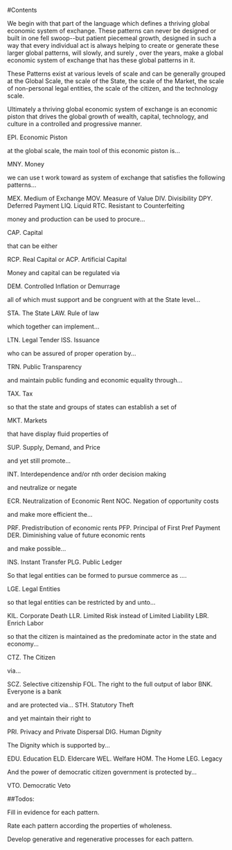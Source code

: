 #Contents

We begin with that part of the language which defines a thriving global economic system of exchange.  These patterns can never be designed or built in one fell swoop--but patient piecemeal growth, designed in such a way that every individual act is always helping to create or generate these larger global patterns, will slowly, and surely , over the years, make a global economic system of exchange that has these global patterns in it.

These Patterns exist at various levels of scale and can be generally grouped at the Global Scale, the scale of the State, the scale of the Market, the scale of non-personal legal entities, the scale of the citizen, and the technology scale.

Ultimately a thriving global economic system of exchange is an economic piston that drives the global growth of wealth, capital, technology, and culture in a controlled and progressive  manner.

EPI. Economic Piston

at the global scale, the main tool of this economic piston is...

MNY. Money

we can use t work toward as system of exchange that satisfies the following patterns...

MEX. Medium of Exchange
MOV. Measure of Value
DIV. Divisibility
DPY. Deferred Payment
LIQ. Liquid
RTC. Resistant to Counterfeiting

money and production can be used to procure...

CAP. Capital

that can be either

RCP. Real Capital or
ACP. Artificial Capital

Money and capital can be regulated via

DEM. Controlled Inflation or Demurrage


all of which must support and be congruent with at the State level...

STA. The State
LAW. Rule of law

which together can implement...

LTN. Legal Tender
ISS. Issuance

who can be assured of proper operation by...

TRN. Public Transparency

and maintain public funding and economic equality through...

TAX. Tax

so that the state and groups of states can establish a set of 

MKT. Markets

that have display fluid properties of 

SUP. Supply, Demand, and Price

and yet still promote...

INT. Interdependence and/or nth order decision making

and neutralize or negate

ECR. Neutralization of Economic Rent
NOC. Negation of opportunity costs

and make more efficient the...

PRF. Predistribution of economic rents
PFP. Principal of First Pref Payment
DER. Diminishing value of future economic rents

and make possible...

INS. Instant Transfer
PLG. Public Ledger

So that legal entities can be formed to pursue commerce as ....

LGE. Legal Entities

so that legal entities can be restricted by and unto...

KIL. Corporate Death
LLR. Limited Risk instead of Limited Liability
LBR. Enrich Labor

so that the citizen is maintained as the predominate actor in the state and economy...

CTZ. The Citizen

via...

SCZ. Selective citizenship
FOL. The right to the full output of labor
BNK. Everyone is a bank

and are protected via...
STH. Statutory Theft

and yet maintain their right to 

PRI. Privacy and Private Dispersal
DIG. Human Dignity

The Dignity which is supported by...

EDU. Education
ELD. Eldercare
WEL. Welfare
HOM. The Home
LEG. Legacy

And the power of democratic citizen government is protected by...

VTO. Democratic Veto


##Todos:

Fill in evidence for each pattern.

Rate each pattern according the properties of wholeness.

Develop generative and regenerative processes for each pattern.